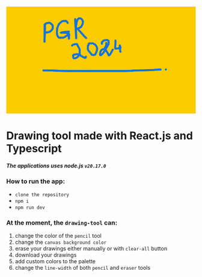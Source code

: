 ![Cover](/public/assets/docs/preview.png)

# Drawing tool made with React.js and Typescript

#### _The applications uses node.js `v20.17.0`_

### **How to run the app:**

- `clone the repository`
- `npm i`
- `npm run dev`

### **At the moment, the `drawing-tool` can:**

1.  change the color of the `pencil` tool
2.  change the `canvas background color`
3.  erase your drawings either manually or with `clear-all` button
4.  download your drawings
5.  add custom colors to the palette
6.  change the `line-width` of both `pencil` and `eraser` tools

